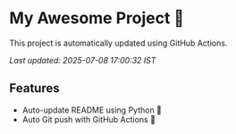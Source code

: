 # My Awesome Project 🚀

This project is automatically updated using GitHub Actions.

_Last updated: 2025-07-08 17:00:32 IST_

## Features
- Auto-update README using Python 🐍
- Auto Git push with GitHub Actions 🤖
